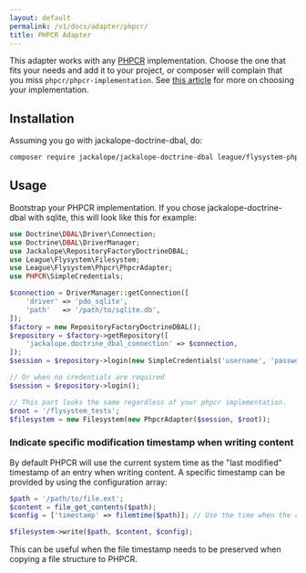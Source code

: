 ```yaml
---
layout: default
permalink: /v1/docs/adapter/phpcr/
title: PHPCR Adapter
---
```


This adapter works with any [PHPCR](http://phpcr.github.io) implementation.
Choose the one that fits your needs and add it to your project, or composer
will  complain that you miss `phpcr/phpcr-implementation`. See
[this article](http://symfony.com/doc/master/cmf/cookbook/database/choosing_phpcr_implementation.html)
for more on choosing your implementation.

## Installation

Assuming you go with jackalope-doctrine-dbal, do:

```bash
composer require jackalope/jackalope-doctrine-dbal league/flysystem-phpcr
```

## Usage

Bootstrap your PHPCR implementation. If you chose jackalope-doctrine-dbal with sqlite, 
this will look like this for example:

```php
use Doctrine\DBAL\Driver\Connection;
use Doctrine\DBAL\DriverManager;
use Jackalope\RepositoryFactoryDoctrineDBAL;
use League\Flysystem\Filesystem;
use League\Flysystem\Phpcr\PhpcrAdapter;
use PHPCR\SimpleCredentials;

$connection = DriverManager::getConnection([
    'driver' => 'pdo_sqlite',
    'path'   => '/path/to/sqlite.db',
]);
$factory = new RepositoryFactoryDoctrineDBAL();
$repository = $factory->getRepository([
    'jackalope.doctrine_dbal_connection' => $connection,
]);
$session = $repository->login(new SimpleCredentials('username', 'password'));

// Or when no credentials are required
$session = $repository->login();

// This part looks the same regardless of your phpcr implementation.
$root = '/flysystem_tests';
$filesystem = new Filesystem(new PhpcrAdapter($session, $root));
```

### Indicate specific modification timestamp when writing content
By default PHPCR will use the current system time as the "last modified" timestamp of an entry when writing content. A specific timestamp can be provided by using the configuration array:

```php
$path = '/path/to/file.ext';
$content = file_get_contents($path);
$config = ['timestamp' => filemtime($path)]; // Use the time when the content of the file was last changed.

$filesystem->write($path, $content, $config);
```

This can be useful when the file timestamp needs to be preserved when copying a file structure to PHPCR.

